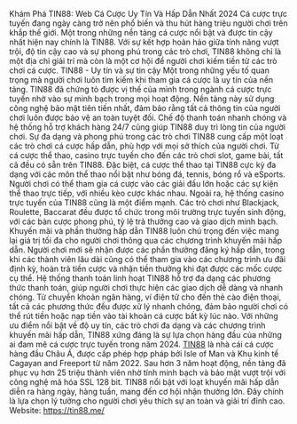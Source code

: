 Khám Phá TIN88: Web Cá Cược Uy Tín Và Hấp Dẫn Nhất 2024
Cá cược trực tuyến đang ngày càng trở nên phổ biến và thu hút hàng triệu người chơi trên khắp thế giới. Một trong những nền tảng cá cược nổi bật và được tin cậy nhất hiện nay chính là TIN88. Với sự kết hợp hoàn hảo giữa tính năng vượt trội, độ tin cậy cao và sự phong phú trong các trò chơi, TIN88 không chỉ là một địa chỉ giải trí mà còn là một cơ hội để người chơi kiếm tiền từ các trò chơi cá cược.
TIN88 - Uy tín và sự tin cậy
Một trong những yếu tố quan trọng mà người chơi luôn tìm kiếm khi tham gia cá cược là uy tín của nền tảng. TIN88 đã chứng tỏ được vị thế của mình trong ngành cá cược trực tuyến nhờ vào sự minh bạch trong mọi hoạt động. Nền tảng này sử dụng công nghệ bảo mật tiên tiến nhất, đảm bảo rằng tất cả thông tin của người chơi luôn được bảo vệ an toàn tuyệt đối. Chế độ thanh toán nhanh chóng và hệ thống hỗ trợ khách hàng 24/7 cũng giúp TIN88 duy trì lòng tin của người chơi.
Sự đa dạng và phong phú trong các trò chơi
TIN88 cung cấp một loạt các trò chơi cá cược hấp dẫn, phù hợp với mọi sở thích của người chơi. Từ cá cược thể thao, casino trực tuyến cho đến các trò chơi slot, game bài, tất cả đều có sẵn trên TIN88. Đặc biệt, cá cược thể thao tại TIN88 cực kỳ đa dạng với các môn thể thao nổi bật như bóng đá, tennis, bóng rổ và eSports. Người chơi có thể tham gia cá cược vào các giải đấu lớn hoặc các sự kiện thể thao trực tiếp, với nhiều kèo cược khác nhau.
Ngoài ra, hệ thống casino trực tuyến của TIN88 cũng là một điểm mạnh. Các trò chơi như Blackjack, Roulette, Baccarat đều được tổ chức trong môi trường trực tuyến sinh động, với các bàn cược phong phú, tỷ lệ trả thưởng cao và giao dịch minh bạch.
Khuyến mãi và phần thưởng hấp dẫn
TIN88 luôn chú trọng đến việc mang lại giá trị tối đa cho người chơi thông qua các chương trình khuyến mãi hấp dẫn. Người chơi mới sẽ nhận được các phần thưởng đăng ký hấp dẫn, trong khi các thành viên lâu dài cũng có thể tham gia vào các chương trình ưu đãi định kỳ, hoàn trả tiền cược và nhận tiền thưởng khi đạt được các mốc cược cụ thể.
Hệ thống thanh toán linh hoạt
TIN88 hỗ trợ đa dạng các phương thức thanh toán, giúp người chơi thực hiện các giao dịch dễ dàng và nhanh chóng. Từ chuyển khoản ngân hàng, ví điện tử cho đến thẻ cào điện thoại, tất cả các phương thức đều được xử lý nhanh chóng, đảm bảo người chơi có thể rút tiền hoặc nạp tiền vào tài khoản cá cược bất kỳ lúc nào.
Với những ưu điểm nổi bật về độ uy tín, các trò chơi đa dạng và các chương trình khuyến mãi hấp dẫn, TIN88 xứng đáng là sự lựa chọn hàng đầu của những ai đam mê cá cược trực tuyến trong năm 2024.
<a href=" https://tin88.me/"> TIN88</a> là nhà cái cá cược hàng đầu Châu Á, được cấp phép hợp pháp bởi Isle of Man và Khu kinh tế Cagayan and Freeport từ năm 2022. Sau hơn 3 năm hoạt động, nền tảng đã phục vụ hơn 25 triệu thành viên nhờ tính minh bạch và bảo mật vượt trội với công nghệ mã hóa SSL 128 bit. TIN88 nổi bật với loạt khuyến mãi hấp dẫn diễn ra hàng ngày, hàng tuần, mang đến cơ hội nhận thưởng lớn. Đây chính là lựa chọn lý tưởng cho người chơi yêu thích sự an toàn và giải trí đỉnh cao.
Website: https://tin88.me/


